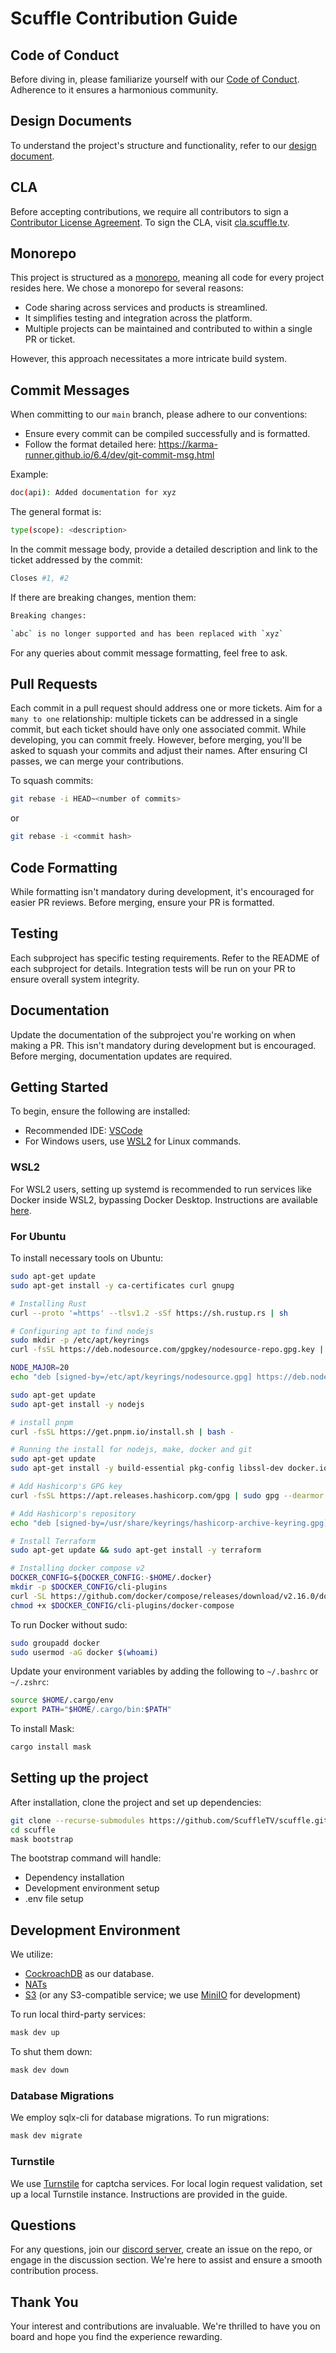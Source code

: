 # Scuffle Contribution Guide

## Code of Conduct

Before diving in, please familiarize yourself with our [Code of Conduct](./CODE_OF_CONDUCT.md). Adherence to it ensures a harmonious community.

## Design Documents

To understand the project's structure and functionality, refer to our [design document](./design/README.md).

## CLA

Before accepting contributions, we require all contributors to sign a [Contributor License Agreement](./CLA.md). To sign the CLA, visit [cla.scuffle.tv](https://cla.scuffle.tv).

## Monorepo

This project is structured as a [monorepo](https://semaphoreci.com/blog/what-is-monorepo), meaning all code for every project resides here. We chose a monorepo for several reasons:

- Code sharing across services and products is streamlined.
- It simplifies testing and integration across the platform.
- Multiple projects can be maintained and contributed to within a single PR or ticket.

However, this approach necessitates a more intricate build system.

## Commit Messages

When committing to our `main` branch, please adhere to our conventions:

- Ensure every commit can be compiled successfully and is formatted.
- Follow the format detailed here: https://karma-runner.github.io/6.4/dev/git-commit-msg.html

Example:

```bash
doc(api): Added documentation for xyz
```

The general format is:

```bash
type(scope): <description>
```

In the commit message body, provide a detailed description and link to the ticket addressed by the commit:

```bash
Closes #1, #2
```

If there are breaking changes, mention them:

```bash
Breaking changes:

`abc` is no longer supported and has been replaced with `xyz`
```

For any queries about commit message formatting, feel free to ask.

## Pull Requests

Each commit in a pull request should address one or more tickets. Aim for a `many to one` relationship: multiple tickets can be addressed in a single commit, but each ticket should have only one associated commit. While developing, you can commit freely. However, before merging, you'll be asked to squash your commits and adjust their names. After ensuring CI passes, we can merge your contributions.

To squash commits:

```bash
git rebase -i HEAD~<number of commits>
```

or

```bash
git rebase -i <commit hash>
```

## Code Formatting

While formatting isn't mandatory during development, it's encouraged for easier PR reviews. Before merging, ensure your PR is formatted.

## Testing

Each subproject has specific testing requirements. Refer to the README of each subproject for details. Integration tests will be run on your PR to ensure overall system integrity.

## Documentation

Update the documentation of the subproject you're working on when making a PR. This isn't mandatory during development but is encouraged. Before merging, documentation updates are required.

## Getting Started

To begin, ensure the following are installed:

- Recommended IDE: [VSCode](https://code.visualstudio.com/)
- For Windows users, use [WSL2](https://docs.microsoft.com/en-us/windows/wsl/install-win10) for Linux commands.

### WSL2

For WSL2 users, setting up systemd is recommended to run services like Docker inside WSL2, bypassing Docker Desktop. Instructions are available [here](https://devblogs.microsoft.com/commandline/systemd-support-is-now-available-in-wsl/).

### For Ubuntu

To install necessary tools on Ubuntu:

```bash
sudo apt-get update
sudo apt-get install -y ca-certificates curl gnupg

# Installing Rust
curl --proto '=https' --tlsv1.2 -sSf https://sh.rustup.rs | sh

# Configuring apt to find nodejs
sudo mkdir -p /etc/apt/keyrings
curl -fsSL https://deb.nodesource.com/gpgkey/nodesource-repo.gpg.key | sudo gpg --dearmor -o /etc/apt/keyrings/nodesource.gpg

NODE_MAJOR=20
echo "deb [signed-by=/etc/apt/keyrings/nodesource.gpg] https://deb.nodesource.com/node_$NODE_MAJOR.x nodistro main" | sudo tee /etc/apt/sources.list.d/nodesource.list

sudo apt-get update
sudo apt-get install -y nodejs

# install pnpm
curl -fsSL https://get.pnpm.io/install.sh | bash -

# Running the install for nodejs, make, docker and git
sudo apt-get update
sudo apt-get install -y build-essential pkg-config libssl-dev docker.io git software-properties-common

# Add Hashicorp's GPG key
curl -fsSL https://apt.releases.hashicorp.com/gpg | sudo gpg --dearmor -o /usr/share/keyrings/hashicorp-archive-keyring.gpg

# Add Hashicorp's repository
echo "deb [signed-by=/usr/share/keyrings/hashicorp-archive-keyring.gpg] https://apt.releases.hashicorp.com $(lsb_release -cs) main" | sudo tee /etc/apt/sources.list.d/hashicorp.list

# Install Terraform
sudo apt-get update && sudo apt-get install -y terraform

# Installing docker compose v2
DOCKER_CONFIG=${DOCKER_CONFIG:-$HOME/.docker}
mkdir -p $DOCKER_CONFIG/cli-plugins
curl -SL https://github.com/docker/compose/releases/download/v2.16.0/docker-compose-linux-x86_64 -o $DOCKER_CONFIG/cli-plugins/docker-compose
chmod +x $DOCKER_CONFIG/cli-plugins/docker-compose
```

To run Docker without sudo:

```bash
sudo groupadd docker
sudo usermod -aG docker $(whoami)
```

Update your environment variables by adding the following to `~/.bashrc` or `~/.zshrc`:

```bash
source $HOME/.cargo/env
export PATH="$HOME/.cargo/bin:$PATH"
```

To install Mask:

```bash
cargo install mask
```

## Setting up the project

After installation, clone the project and set up dependencies:

```bash
git clone --recurse-submodules https://github.com/ScuffleTV/scuffle.git scuffle
cd scuffle
mask bootstrap
```

The bootstrap command will handle:

- Dependency installation
- Development environment setup
- .env file setup

## Development Environment

We utilize:

- [CockroachDB](https://www.cockroachlabs.com/) as our database.
- [NATs](https://nats.io/)
- [S3](https://aws.amazon.com/s3/) (or any S3-compatible service; we use [MiniIO](https://min.io/) for development)

To run local third-party services:

```bash
mask dev up
```

To shut them down:

```bash
mask dev down
```

### Database Migrations

We employ sqlx-cli for database migrations. To run migrations:

```bash
mask dev migrate
```

### Turnstile

We use [Turnstile](https://www.cloudflare.com/products/turnstile/) for captcha services. For local login request validation, set up a local Turnstile instance. Instructions are provided in the guide.

## Questions

For any questions, join our [discord server](https://discord.gg/scuffle), create an issue on the repo, or engage in the discussion section. We're here to assist and ensure a smooth contribution process.

## Thank You

Your interest and contributions are invaluable. We're thrilled to have you on board and hope you find the experience rewarding.
